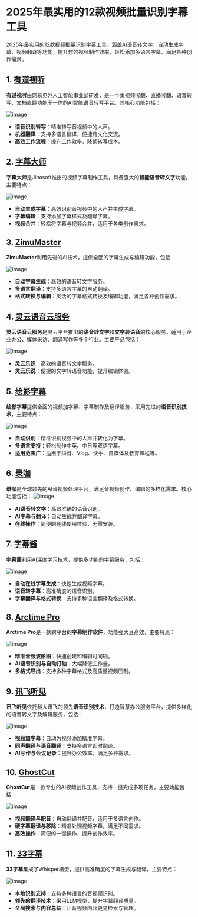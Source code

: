 # 2025年最实用的12款视频批量识别字幕工具

2025年最实用的12款视频批量识别字幕工具，涵盖AI语音转文字、自动生成字幕、视频翻译等功能，提升您的视频制作效率，轻松添加多语言字幕，满足各种创作需求。

## 1. [有道视听](https://sight.youdao.com/)

**有道视听**由网易见外人工智能事业部研发，是一个集视频听翻、直播听翻、语音转写、文档直翻功能于一体的AI智能语音转写平台。其核心功能包括：

![image](https://github.com/user-attachments/assets/de4fff70-f932-49fa-9072-31140725a4f6)

- **语音识别转写**：精准转写音视频中的人声。
- **机器翻译**：支持多语言翻译，便捷跨文化交流。
- **高效工作流程**：提升工作效率，降低转写成本。

## 2. [字幕大师](https://zimudashi.com/)

**字幕大师**是Jihosoft推出的视频字幕制作工具，具备强大的**智能语音转文字**功能，主要特点：

![image](https://github.com/user-attachments/assets/4f16a24d-a446-4a3c-a4bb-90100ff1e160)

- **自动生成字幕**：高效识别音视频中的人声并生成字幕。
- **字幕编辑**：支持添加字幕样式及翻译字幕。
- **视频合并**：轻松将字幕与视频合并，适用于各类创作需求。

## 3. [ZimuMaster](https://www.zimujiang.com/)

**ZimuMaster**利用先进的AI技术，提供全面的字幕生成与编辑功能，包括：

![image](https://github.com/user-attachments/assets/fd452897-7c15-4e85-b03f-0db940b48e06)

- **自动字幕生成**：高效的语音转文字服务。
- **多语言翻译**：支持多语言字幕的自动翻译。
- **格式转换与编辑**：灵活的字幕格式转换及编辑功能，满足各种创作需求。

## 4. [灵云语音云服务](https://speech.aicloud.com/)

**灵云语音云服务**是灵云平台推出的**语音转文字**和**文字转语音**的核心服务，适用于企业办公、媒体采访、翻译写作等多个行业。主要产品包括：

![image](https://github.com/user-attachments/assets/f3793150-e4ba-4638-9c30-b1a2036cc696)

- **灵云乐识**：高效的语音转文字服务。
- **灵云乐说**：便捷的文字转语音功能，提升编辑体验。

## 5. [绘影字幕](https://huiyingzimu.com/)

**绘影字幕**提供全面的视频加字幕、字幕制作及翻译服务，采用先进的**语音识别技术**，主要特点：

![image](https://github.com/user-attachments/assets/25f91ed8-405d-4901-b5d7-842762ef7b2e)

- **自动识别**：精准识别视频中的人声并转化为字幕。
- **多语言支持**：轻松制作中英、中日等双语字幕。
- **适用范围广**：适用于抖音、Vlog、快手、自媒体及教育课程等。

## 6. [录咖](https://reccloud.cn/)

**录咖**是全球领先的AI音视频处理平台，满足音视频创作、编辑的多样化需求。核心功能包括：
![image](https://github.com/user-attachments/assets/58069c28-588a-4e5e-9b49-f37953638238)

- **AI语音转文字**：高效准确的语音识别。
- **AI字幕与翻译**：自动生成并翻译字幕。
- **在线操作**：简便的在线使用体验，无需安装。

## 7. [字幕酱](https://www.zimujiang.com/)

**字幕酱**利用AI深度学习技术，提供多功能的字幕服务，包括：

![image](https://github.com/user-attachments/assets/42600a07-8847-468b-b23d-2be76e9b642a)

- **自动在线字幕生成**：快速生成视频字幕。
- **语音转字幕**：高准确度的语音识别。
- **字幕翻译与格式转换**：支持多种语言翻译及格式转换。

## 8. [Arctime Pro](https://arctime.org/)

**Arctime Pro**是一款跨平台的**字幕制作软件**，功能强大且高效，主要特点：

![image](https://github.com/user-attachments/assets/5d91b898-aa20-4a1c-bbf3-0241121172b6)

- **精准音频波形图**：快速创建和编辑时间轴。
- **AI语音识别与自动打轴**：大幅降低工作量。
- **多格式导出**：支持多种字幕格式及高质量视频压制。

## 9. [讯飞听见](https://www.iflyrec.com/)

**讯飞听见**依托科大讯飞的领先**语音识别技术**，打造智慧办公服务平台，提供多样化的语音转文字及编辑服务，包括：

![image](https://github.com/user-attachments/assets/3dacd2c4-8ea3-46ad-8acd-7623807f4731)

- **视频加字幕**：自动为视频添加精准字幕。
- **同声翻译与语音翻译**：支持多语言即时翻译。
- **AI写作与会议记录**：提升办公效率，满足多种需求。

## 10. [GhostCut](https://jollytoday.com/)

**GhostCut**是一款专业的AI视频创作工具，支持一键完成多项任务，主要功能包括：

![image](https://github.com/user-attachments/assets/6f629af5-5570-4419-8bc4-33e69e9aba2e)

- **视频翻译与配音**：自动翻译并配音，适用于多语言创作。
- **硬字幕翻译与移除**：精准处理视频字幕，满足不同需求。
- **高效操作**：简便的一键操作，提升创作效率。

## 11. [33字幕](https://www.33subs.com/)

**33字幕**集成了Whisper模型，提供高准确度的字幕生成与翻译，主要特点：

![image](https://github.com/user-attachments/assets/4329c5c2-956e-4f88-ad76-938a5a7c1b53)

- **本地识别支持**：支持多种语言的音视频识别。
- **领先的翻译技术**：采用LLM模型，提升字幕翻译质量。
- **全局搜索与内容总结**：让音视频内容更易检索与管理。


